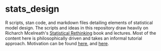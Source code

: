 # stats_design
R scripts, stan code, and markdown files detailing elements of statistical model design. The scripts and ideas in this repository draw heavily on Richarch Mcelreath's [Statistical Rethinking](http://xcelab.net/rm/statistical-rethinking/) book and lectures. Most of the content here is philosophically driven and takes an informal tutorial approach. Motivation can be found [here](http://plato.stanford.edu/entries/statistics/#EpiProStaThe), and [here](http://redpenblackpen.tumblr.com/image/142282350107).
